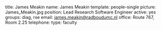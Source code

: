 title: James Meakin
name: James Meakin
template: people-single
picture: James_Meakin.jpg
position: Lead Research Software Engineer
active: yes
groups: diag, rse
email: james.meakin@radboudumc.nl
office: Route 767, Room 2.25
telephone:
type: faculty

